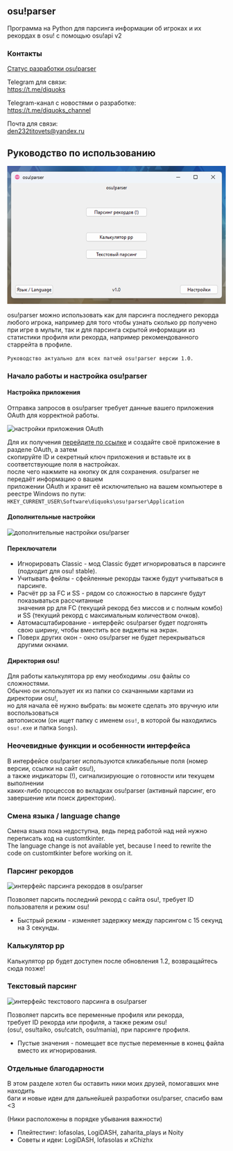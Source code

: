 ## osu!parser

Программа на Python для парсинга информации об игроках и их рекордах в osu! с помощью osu!api v2

### Контакты

[Статус разработки osu!parser](https://www.icloud.com/notes/0e0fiDVkllQ3CZ8kn6tbdpLnw)

Telegram для связи:\
https://t.me/diquoks

Telegram-канал с новостями о разработке:\
https://t.me/diquoks_channel

Почта для связи:\
den232titovets@yandex.ru

## Руководство по использованию
![главное меню osu!parser](https://raw.githubusercontent.com/diquoks/osu-parser/refs/heads/main/assets/readme/main_menu.png)

osu!parser можно использовать как для парсинга последнего рекорда любого игрока, например для того чтобы узнать сколько pp получено при игре в мульти, так и для парсинга скрытой информации из статистики профиля или рекорда, например рекомендованного старрейта в профиле.

```Руководство актуально для всех патчей osu!parser версии 1.0.```

### Начало работы и настройка osu!parser

#### Настройка приложения

Отправка запросов в osu!parser требует данные вашего приложения OAuth для корректной работы.

![настройки приложения OAuth](https://raw.githubusercontent.com/diquoks/osu-parser/refs/heads/main/assets/readme/application_settings.png)

Для их получения [перейдите по ссылке](https://osu.ppy.sh/home/account/edit#oauth) и создайте своё приложение в разделе OAuth, а затем\
скопируйте ID и секретный ключ приложения и вставьте их в соответствующие поля в настройках.\
после чего нажмите на кнопку ```OK``` для сохранения. osu!parser не передаёт информацию о вашем\
приложении OAuth и хранит её исключительно на вашем компьютере в реестре Windows по пути:\
```HKEY_CURRENT_USER\Software\diquoks\osu!parser\Application```

#### Дополнительные настройки

![дополнительные настройки osu!parser](https://raw.githubusercontent.com/diquoks/osu-parser/refs/heads/main/assets/readme/additional_settings.png)

#### Переключатели

- Игнорировать Classic - мод Classic будет игнорироваться в парсинге (подходит для osu! stable).
- Учитывать фейлы - сфейленные рекорды также будут учитываться в парсинге.
- Расчёт pp за FC и SS - рядом со сложностью в парсинге будут показываться рассчитанные\
значения pp для FC (текущий рекорд без миссов и с полным комбо)\
и SS (текущий рекорд с максимальным количеством очков).
- Автомасштабирование - интерфейс osu!parser будет подгонять\
свою ширину, чтобы вместить все виджеты на экран.
- Поверх других окон - окно osu!parser не будет перекрываться другими окнами.

#### Директория osu!

Для работы калькулятора pp ему необходимы .osu файлы со сложностями.\
Обычно он использует их из папки со скачанными картами из директории osu!,\
но для начала её нужно выбрать: вы можете сделать это вручную или воспользоваться\
автопоиском (он ищет папку с именем ```osu!```, в которой бы находились ```osu!.exe``` и папка ```Songs```).

### Неочевидные функции и особенности интерфейса

В интерфейсе osu!parser используются кликабельные поля (номер версии, ссылки на сайт osu!),\
а также индикаторы (!), сигнализирующие о готовности или текущем выполнении\
каких-либо процессов во вкладках osu!parser (активный парсинг, его завершение или поиск директории).

### Смена языка / language change

Смена языка пока недоступна, ведь перед работой над ней нужно переписать код на customtkinter.\
The language change is not available yet, because I need to rewrite the code on customtkinter before working on it.

### Парсинг рекордов

![интерфейс парсинга рекордов в osu!parser](https://raw.githubusercontent.com/diquoks/osu-parser/refs/heads/main/assets/readme/last_score.png)

Позволяет парсить последний рекорд с сайта osu!, требует ID пользователя и режим osu!

- Быстрый режим - изменяет задержку между парсингом с 15 секунд на 3 секунды.

### Калькулятор pp

Калькулятор pp будет доступен после обновления 1.2, возвращайтесь сюда позже!

### Текстовый парсинг

![интерфейс текстового парсинга в osu!parser](https://raw.githubusercontent.com/diquoks/osu-parser/refs/heads/main/assets/readme/text_parsing.png)

Позволяет парсить все переменные профиля или рекорда,\
требует ID рекорда или профиля, а также режим osu!\
(osu!, osu!taiko, osu!catch, osu!mania), при парсинге профиля.

- Пустые значения - помещает все пустые переменные в конец файла вместо их игнорирования.

### Отдельные благодарности

В этом разделе хотел бы оставить ники моих друзей, помогавших мне находить\
баги и новые идеи для дальнейшей разработки osu!parser, спасибо вам <3

(Ники расположены в порядке убывания важности)

- Плейтестинг: lofasolas, LogiDASH, zaharita_plays и Noity
- Советы и идеи: LogiDASH, lofasolas и xChizhx